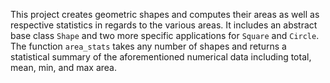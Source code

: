 This project creates geometric shapes and computes their areas as well as respective statistics in regards to the various areas. It includes an abstract base class `Shape` and two more specific applications for `Square` and `Circle`. The function `area_stats` takes any number of shapes and returns a statistical summary of the aforementioned numerical data including total, mean, min, and max area. 
